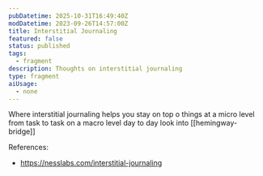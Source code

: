 ```yaml
---
pubDatetime: 2025-10-31T16:49:40Z
modDatetime: 2023-09-26T14:57:00Z
title: Interstitial Journaling
featured: false
status: published
tags:
  - fragment
description: Thoughts on interstitial journaling
type: fragment
aiUsage:
  - none
---
```


Where interstitial journaling helps you stay on top o things at a micro level from task to task on a macro level day to day look into [[hemingway-bridge]]

References:

- https://nesslabs.com/interstitial-journaling
